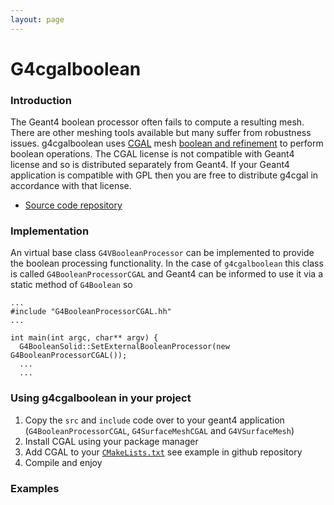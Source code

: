 ```yaml
---
layout: page
---
```


# G4cgalboolean

### Introduction
The Geant4 boolean processor often fails to compute a resulting mesh. There are other meshing tools available but many suffer
from robustness issues. g4cgalboolean uses [CGAL](https://www.cgal.org) mesh
[boolean and refinement](https://doc.cgal.org/latest/Polygon_mesh_processing/index.html#Coref_section) to perform boolean operations. The
CGAL license is not compatible with Geant4 license and so is distributed separately from Geant4. If your Geant4 application is compatible with
GPL then you are free to distribute g4cgal in accordance with that license. 

 * [Source code repository](https://github.com/g4edge/g4cgalboolean)

### Implementation
An virtual base class `G4VBooleanProcessor` can be implemented to provide the
boolean processing functionality. In the case of `g4cgalboolean` this class is called `G4BooleanProcessorCGAL` and Geant4 can be informed to use it via a static method of `G4Boolean` so

```
...
#include "G4BooleanProcessorCGAL.hh"
...

int main(int argc, char** argv) {
  G4BooleanSolid::SetExternalBooleanProcessor(new G4BooleanProcessorCGAL());
  ...
  ...
```

### Using g4cgalboolean in your project
1. Copy the `src` and `include` code over to your geant4 application (`G4BooleanProcessorCGAL`, `G4SurfaceMeshCGAL` and `G4VSurfaceMesh`)
1. Install CGAL using your package manager 
1. Add CGAL to your [`CMakeLists.txt`](https://github.com/g4edge/g4cgalboolean/blob/main/CMakeLists.txt) see example in github repository
1. Compile and enjoy

### Examples